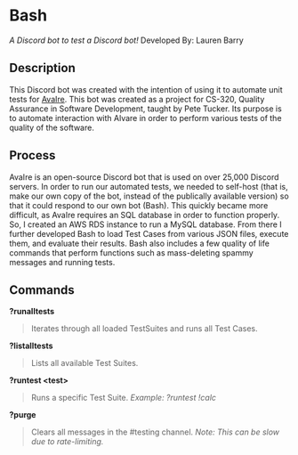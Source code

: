 # Bash
*A Discord bot to test a Discord bot!*
Developed By: Lauren Barry

## Description
This Discord bot was created with the intention of using it to automate unit tests for [AvaIre](https://avairebot.com/). This bot was created as a project for CS-320, Quality Assurance in Software Development, taught by Pete Tucker. Its purpose is to automate interaction with Alvare in order to perform various tests of the quality of the software. 

## Process
AvaIre is an open-source Discord bot that is used on over 25,000 Discord servers. In order to run our automated tests, we needed to self-host (that is, make our own copy of the bot, instead of the publically available version) so that it could respond to our own bot (Bash). This quickly became more difficult, as AvaIre requires an SQL database in order to function properly. So, I created an AWS RDS instance to run a MySQL database. From there I further developed Bash to load Test Cases from various JSON files, execute them, and evaluate their results. Bash also includes a few quality of life commands that perform functions such as mass-deleting spammy messages and running tests.

## Commands
**?runalltests**
> Iterates through all loaded TestSuites and runs all Test Cases.

**?listalltests**
> Lists all available Test Suites.

**?runtest \<test\>**
> Runs a specific Test Suite. *Example: ?runtest !calc*

**?purge**
> Clears all messages in the #testing channel.
*Note: This can be slow due to rate-limiting.*
